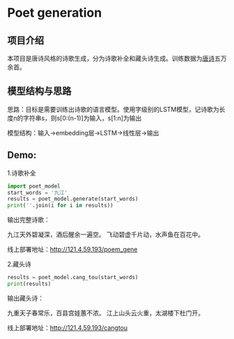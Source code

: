 # Poet generation

## 项目介绍

本项目是唐诗风格的诗歌生成，分为诗歌补全和藏头诗生成。训练数据为[唐诗](https://github.com/chinese-poetry/chinese-poetry)五万余首。

## 模型结构与思路

思路：目标是需要训练出诗歌的语言模型。使用字级别的LSTM模型，记诗歌为长度n的字符串s，则s[0:(n-1)]为输入，s[1:n]为输出

模型结构：输入->embedding层->LSTM->线性层->输出

## Demo:

1.诗歌补全

```python
import poet_model
start_words = '九江'
results = poet_model.generate(start_words)
print(''.join(i for i in results))
```

输出完整诗歌：

九江天外碧凝深，酒后醒余一遍空。
飞动碧虚千片动，水声鱼在百花中。

线上部署地址：http://121.4.59.193/poem_gene

2.藏头诗

```python
results = poet_model.cang_tou(start_words)
print(results)
```

输出藏头诗：

九重天子春常乐，百县宫娃蕙不浓。
江上山头云火重，太湖楼下杜门开。

线上部署地址：http://121.4.59.193/cangtou